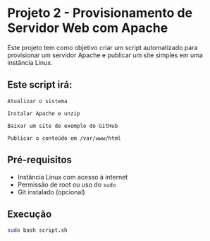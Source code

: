 # Projeto 2 - Provisionamento de Servidor Web com Apache

Este projeto tem como objetivo criar um script automatizado para provisionar um servidor Apache e publicar um site simples em uma instância Linux.


## Este script irá:

    Atualizar o sistema

    Instalar Apache e unzip

    Baixar um site de exemplo do GitHub

    Publicar o conteúdo em /var/www/html

## Pré-requisitos

- Instância Linux com acesso à internet
- Permissão de root ou uso do `sudo`
- Git instalado (opcional)

## Execução

```bash
sudo bash script.sh

